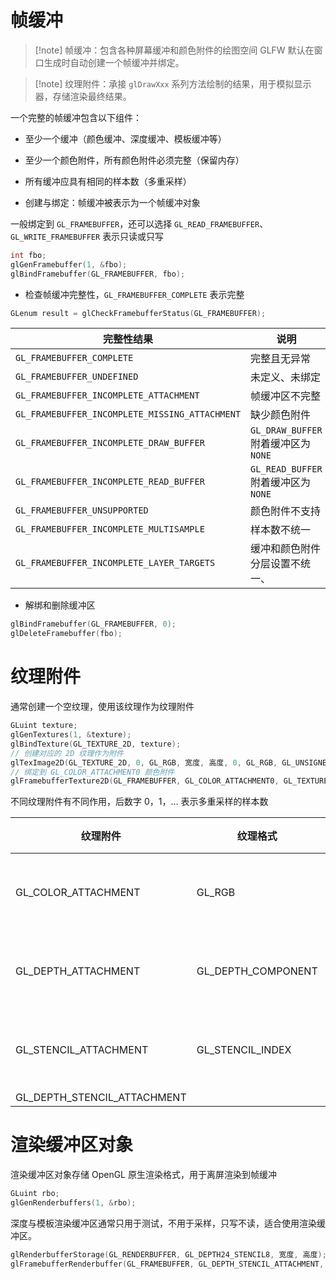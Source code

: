 # 帧缓冲

> [!note] 帧缓冲：包含各种屏幕缓冲和颜色附件的绘图空间
> GLFW 默认在窗口生成时自动创建一个帧缓冲并绑定。

> [!note] 纹理附件：承接 `glDrawXxx` 系列方法绘制的结果，用于模拟显示器，存储渲染最终结果。

一个完整的帧缓冲包含以下组件：
* 至少一个缓冲（颜色缓冲、深度缓冲、模板缓冲等）
* 至少一个颜色附件，所有颜色附件必须完整（保留内存）
* 所有缓冲应具有相同的样本数（多重采样）

* 创建与绑定：帧缓冲被表示为一个帧缓冲对象

一般绑定到 `GL_FRAMEBUFFER`，还可以选择 `GL_READ_FRAMEBUFFER`、`GL_WRITE_FRAMEBUFFER` 表示只读或只写

  ```c++
  int fbo;
  glGenFramebuffer(1, &fbo);
  glBindFramebuffer(GL_FRAMEBUFFER, fbo);
  ```

* 检查帧缓冲完整性，`GL_FRAMEBUFFER_COMPLETE` 表示完整

```c++
GLenum result = glCheckFramebufferStatus(GL_FRAMEBUFFER);
```

|完整性结果|说明|
| ------------| --------------------------------|
| `GL_FRAMEBUFFER_COMPLETE` |完整且无异常|
| `GL_FRAMEBUFFER_UNDEFINED` |未定义、未绑定|
| `GL_FRAMEBUFFER_INCOMPLETE_ATTACHMENT` |帧缓冲区不完整|
| `GL_FRAMEBUFFER_INCOMPLETE_MISSING_ATTACHMENT` |缺少颜色附件|
| `GL_FRAMEBUFFER_INCOMPLETE_DRAW_BUFFER` | `GL_DRAW_BUFFER` 附着缓冲区为 `NONE` |
| `GL_FRAMEBUFFER_INCOMPLETE_READ_BUFFER` | `GL_READ_BUFFER` 附着缓冲区为 `NONE` |
| `GL_FRAMEBUFFER_UNSUPPORTED` |颜色附件不支持|
| `GL_FRAMEBUFFER_INCOMPLETE_MULTISAMPLE` |样本数不统一|
| `GL_FRAMEBUFFER_INCOMPLETE_LAYER_TARGETS` |缓冲和颜色附件分层设置不统一、|
* 解绑和删除缓冲区

```c++
glBindFramebuffer(GL_FRAMEBUFFER, 0);
glDeleteFramebuffer(fbo);
```
# 纹理附件

通常创建一个空纹理，使用该纹理作为纹理附件

```c++
GLuint texture;
glGenTextures(1, &texture);
glBindTexture(GL_TEXTURE_2D, texture);
// 创建对应的 2D 纹理作为附件
glTexImage2D(GL_TEXTURE_2D, 0, GL_RGB, 宽度, 高度, 0, GL_RGB, GL_UNSIGNED_BYTE, nullptr);
// 绑定到 GL_COLOR_ATTACHMENT0 颜色附件
glFramebufferTexture2D(GL_FRAMEBUFFER, GL_COLOR_ATTACHMENT0, GL_TEXTURE_2D, texture, 0);
```

不同纹理附件有不同作用，后数字 0，1，... 表示多重采样的样本数

|纹理附件|纹理格式|说明|
| -----------------------------| --------------------| ------------|
|GL_COLOR_ATTACHMENT|GL_RGB|颜色缓冲区|
|GL_DEPTH_ATTACHMENT|GL_DEPTH_COMPONENT|深度缓冲区|
|GL_STENCIL_ATTACHMENT|GL_STENCIL_INDEX|模板缓冲区|
|GL_DEPTH_STENCIL_ATTACHMENT|||
# 渲染缓冲区对象

渲染缓冲区对象存储 OpenGL 原生渲染格式，用于离屏渲染到帧缓冲

```c++
GLuint rbo;
glGenRenderbuffers(1, &rbo);
```

深度与模板渲染缓冲区通常只用于测试，不用于采样，只写不读，适合使用渲染缓冲区。

```c++
glRenderbufferStorage(GL_RENDERBUFFER, GL_DEPTH24_STENCIL8, 宽度, 高度);
glFramebufferRenderbuffer(GL_FRAMEBUFFER, GL_DEPTH_STENCIL_ATTACHMENT, GL_RENDERBUFFER, rbo);
```
